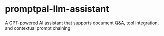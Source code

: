 # promptpal-llm-assistant
A GPT-powered AI assistant that supports document Q&amp;A, tool integration, and contextual prompt chaining
